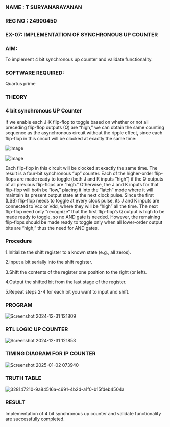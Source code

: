 ### NAME : T SURYANARAYANAN
### REG NO : 24900450
### EX-07: IMPLEMENTATION OF SYNCHRONOUS UP COUNTER

### AIM:

To implement 4 bit synchronous up counter and validate functionality.

### SOFTWARE REQUIRED:

Quartus prime

### THEORY

### 4 bit synchronous UP Counter

If we enable each J-K flip-flop to toggle based on whether or not all preceding flip-flop outputs (Q) are “high,” we can obtain the same counting sequence as the asynchronous circuit without the ripple effect, since each flip-flop in this circuit will be clocked at exactly the same time:

![image](https://github.com/naavaneetha/SYNCHRONOUS-UP-COUNTER/assets/154305477/d5db3fa0-e413-404c-b80e-b2f39d82e7e8)


![image](https://github.com/naavaneetha/SYNCHRONOUS-UP-COUNTER/assets/154305477/52cb61eb-d04b-442d-810c-31185a68410b)

Each flip-flop in this circuit will be clocked at exactly the same time.
The result is a four-bit synchronous “up” counter. Each of the higher-order flip-flops are made ready to toggle (both J and K inputs “high”) if the Q outputs of all previous flip-flops are “high.”
Otherwise, the J and K inputs for that flip-flop will both be “low,” placing it into the “latch” mode where it will maintain its present output state at the next clock pulse.
Since the first (LSB) flip-flop needs to toggle at every clock pulse, its J and K inputs are connected to Vcc or Vdd, where they will be “high” all the time.
The next flip-flop need only “recognize” that the first flip-flop’s Q output is high to be made ready to toggle, so no AND gate is needed.
However, the remaining flip-flops should be made ready to toggle only when all lower-order output bits are “high,” thus the need for AND gates.

### Procedure
1.Initialize the shift register to a known state (e.g., all zeros).

2.Input a bit serially into the shift register.

3.Shift the contents of the register one position to the right (or left).

4.Output the shifted bit from the last stage of the register.

5.Repeat steps 2-4 for each bit you want to input and shift.

### PROGRAM
![Screenshot 2024-12-31 121809](https://github.com/user-attachments/assets/754fa7ea-8a43-405a-ba9a-f9919357f6a7)


### RTL LOGIC UP COUNTER
![Screenshot 2024-12-31 121853](https://github.com/user-attachments/assets/b237c63d-e9f1-42e7-a9e5-ea53600f0be5)

### TIMING DIAGRAM FOR IP COUNTER
![Screenshot 2025-01-02 073940](https://github.com/user-attachments/assets/aa570cac-3823-4e3b-bee3-9773011062ce)

### TRUTH TABLE
![328147210-9a84516a-c691-4b2d-a1f0-b15fdeb4504a](https://github.com/user-attachments/assets/cd86e9bf-6a0f-4d98-930f-a4fc712aad4a)

### RESULT
Implementation of 4 bit synchronous up counter and validate functionality are successfully completed.

